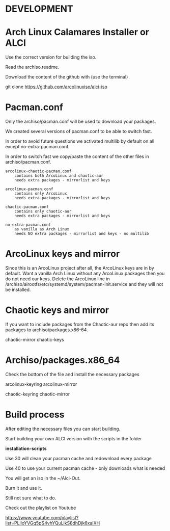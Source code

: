 # DEVELOPMENT

# Arch Linux Calamares Installer or ALCI

Use the correct version for building the iso.

Read the archiso.readme.

Download the content of the github with (use the terminal)

git clone https://github.com/arcolinuxiso/alci-iso

# Pacman.conf

Only the archiso/pacman.conf will be used to download your packages.

We created several versions of pacman.conf to be able to switch fast.

In order to avoid future questions we activated multilib by default on all except no-extra-pacman.conf.

In order to switch fast we copy/paste the content of the other files in archiso/pacman.conf.

    arcolinux-chaotic-pacman.conf
        contains both ArcoLinux and chaotic-aur
        needs extra packages - mirrorlist and keys

    arcolinux-pacman.conf
        contains only ArcoLinux
        needs extra packages - mirrorlist and keys

    chaotic-pacman.conf
        contains only chaotic-aur
        needs extra packages - mirrorlist and keys

    no-extra-pacman.conf
        as vanilla as Arch Linux
        needs NO extra packages - mirrorlist and keys - no multilib



# ArcoLinux keys and mirror

Since this is an ArcoLinux project after all, the ArcoLinux keys are in by default.
Want a vanilla Arch Linux without any ArcoLinux packages then you do not need our keys.
Delete the ArcoLinux line in /archiso/airootfs/etc/systemd/system/pacman-init.service and they will not be installed.

# Chaotic keys and mirror

If you want to include packages from the Chaotic-aur repo then add its packages to archiso/packages.x86-64.

chaotic-mirror
chaotic-keys

# Archiso/packages.x86_64

Check the bottom of the file and install the necessary packages


arcolinux-keyring
arcolinux-mirror

chaotic-keyring
chaotic-mirror

# Build process

After editing the necessary files you can start building.

Start building your own ALCI version with the scripts in the folder

<b>installation-scripts</b>

Use 30 will clean your pacman cache and redownload every package

Use 40 to use your current pacman cache - only downloads what is needed

You will get an iso in the ~/Alci-Out.

Burn it and use it.

Still not sure what to do.

Check out the playlist on Youtube

https://www.youtube.com/playlist?list=PLlloYVGq5pS4vhYQuLikS8dhDjk6xaiXH

